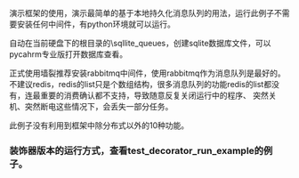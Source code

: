 演示框架的使用，演示最简单的基于本地持久化消息队列的用法，运行此例子不需要安装任何中间件，有python环境就可以运行。


自动在当前硬盘下的根目录的\sqllite_queues，创建sqlite数据库文件，可以pycahrm专业版打开数据库查看。


正式使用墙裂推荐安装rabbitmq中间件，使用rabbitmq作为消息队列是最好的。不建议redis，redis的list只是个数组结构，很多消息队列的功能redis的list都没有，连最重要的消费确认都不支持，导致随意反复关闭运行中的程序、 突然关机、突然断电这些情况下，会丢失一部分任务。

此例子没有利用到框架中除分布式以外的10种功能。


### 装饰器版本的运行方式，查看test_decorator_run_example的例子。